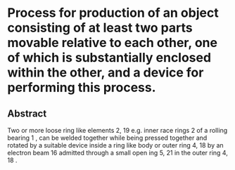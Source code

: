 # Process for production of an object consisting of at least two parts movable relative to each other, one of which is substantially enclosed within the other, and a device for performing this process.

## Abstract
Two or more loose ring like elements 2, 19 e.g. inner race rings 2 of a rolling bearing 1 , can be welded together while being pressed together and rotated by a suitable device inside a ring like body or outer ring 4, 18 by an electron beam 16 admitted through a small open ing 5, 21 in the outer ring 4, 18 .